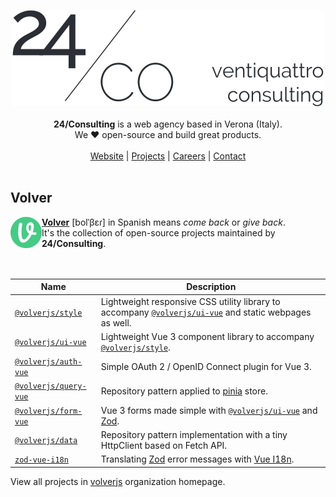 <div align="center">

[![24/Consulting](/24consulting.svg)](https://24consulting.it)
<br><br>
**24/Consulting** is a web agency based in Verona (Italy). <br>We ♥️ open-source and build great products.
  <br><br>
  [Website](https://24consulting.it) | [Projects](https://www.24consulting.it/projects/) | [Careers](https://www.24consulting.it/careers/) | [Contact](https://www.24consulting.it/contact/)
<br><br>
</div>

## Volver
<div>
  <a href="https://github.com/volverjs" target="_blank"><img src="/volverjs.svg" align="left" width="50px"/></a>
  <a href="https://github.com/volverjs" target="_blank"><strong>Volver</strong></a> [bolˈβɛɾ] in Spanish means <em>come back</em> or <em>give back</em>. <br>It's the collection of open-source projects maintained by <strong>24/Consulting</strong>.
  <br><br><br>
</div>

| Name                                                           | Description                                                                                           |
| -------------------------------------------------------------- | ----------------------------------------------------------------------------------------------------- |
| [`@volverjs/style`](https://github.com/volverjs/style)         | Lightweight responsive CSS utility library to accompany [`@volverjs/ui-vue`](https://github.com/volverjs/ui-vue)  and static webpages as well. |
| [`@volverjs/ui-vue`](https://github.com/volverjs/ui-vue)       | Lightweight Vue 3 component library to accompany [`@volverjs/style`](https://github.com/volverjs/style).                                     |
| [`@volverjs/auth-vue`](https://github.com/volverjs/auth-vue)   | Simple OAuth 2 / OpenID Connect plugin for Vue 3.                                                     |
| [`@volverjs/query-vue`](https://github.com/volverjs/query-vue) | Repository pattern applied to [pinia](https://github.com/vuejs/pinia) store.                                                          |
| [`@volverjs/form-vue`](https://github.com/volverjs/form-vue)   | Vue 3 forms made simple with [`@volverjs/ui-vue`](https://github.com/volverjs/ui-vue) and [Zod](https://github.com/colinhacks/zod).                                                |
| [`@volverjs/data`](https://github.com/volverjs/data)           | Repository pattern implementation with a tiny HttpClient based on Fetch API.                          |
| [`zod-vue-i18n`](https://github.com/volverjs/zod-vue-i18n)     | Translating [Zod](https://github.com/colinhacks/zod) error messages with [Vue I18n](https://github.com/kazupon/vue-i18n).                                                         |

 View all projects in [volverjs](https://github.com/volverjs) organization homepage.
